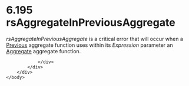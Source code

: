 <html dir="LTR" xmlns:mshelp="http://msdn.microsoft.com/mshelp" xmlns:ddue="http://ddue.schemas.microsoft.com/authoring/2003/5" xmlns:xlink="http://www.w3.org/1999/xlink" xmlns:tool="http://www.microsoft.com/tooltip">
    <head>
        <meta http-equiv="Content-Type" content="text/html; CHARSET=utf-8"></meta>
        <meta name="save" content="history"></meta>
        <title>6.195 rsAggregateInPreviousAggregate</title>
        <xml>
            <mshelp:toctitle title="6.195 rsAggregateInPreviousAggregate"></mshelp:toctitle>
            <mshelp:rltitle title="[MS-RDL]: rsAggregateInPreviousAggregate"></mshelp:rltitle>
            <mshelp:keyword index="A" term="7801a22f-56bf-4658-bce7-db5292643a65"></mshelp:keyword>
            <mshelp:attr name="DCSext.ContentType" value="open specification"></mshelp:attr>
            <mshelp:attr name="AssetID" value="7801a22f-56bf-4658-bce7-db5292643a65"></mshelp:attr>
            <mshelp:attr name="TopicType" value="kbRef"></mshelp:attr>
            <mshelp:attr name="DCSext.Title" value="[MS-RDL]: rsAggregateInPreviousAggregate" />
        </xml>
    </head>
    <body>
        <div id="header">
            <h1 class="heading">6.195 rsAggregateInPreviousAggregate</h1>
        </div>
        <div id="mainSection">
            <div id="mainBody">
                <div id="allHistory" class="saveHistory"></div>
                <div id="sectionSection0" class="section" name="collapseableSection">
                    

<p><i>rsAggregateInPreviousAggregate</i> is a critical error
that will occur when a <a href="3e1da2a1-547f-4b00-b88e-62847bea3419.htm">Previous</a>
aggregate function uses within its <i>Expression</i> parameter an <a href="d9eb9bd3-4fb9-4eb8-8abb-576ca9376e64.htm">Aggregate</a> aggregate
function.</p>


                </div>
            </div>
        </div>
    </body>
</html>